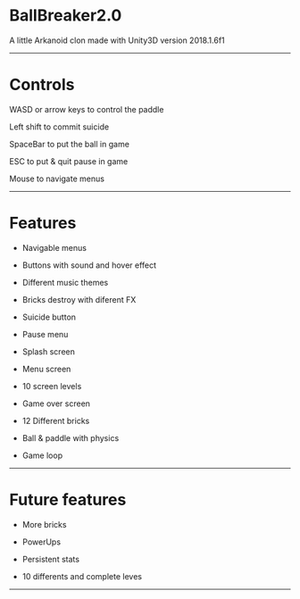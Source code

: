 # BallBreaker2.0
A little Arkanoid clon made with Unity3D version 2018.1.6f1

-------------------------------------------------------------
# Controls

WASD or arrow keys to control the paddle

Left shift to commit suicide

SpaceBar to put the ball in game

ESC to put & quit pause in game

Mouse to navigate menus

-------------------------------------------------------------
# Features

- Navigable menus

- Buttons with sound and hover effect

- Different music themes

- Bricks destroy with diferent FX

- Suicide button

- Pause menu

- Splash screen

- Menu screen

- 10 screen levels

- Game over screen

- 12 Different bricks

- Ball & paddle with physics

- Game loop

--------------------------------------------------------------
# Future features

- More bricks

- PowerUps

- Persistent stats

- 10 differents and complete leves

--------------------------------------------------------------


